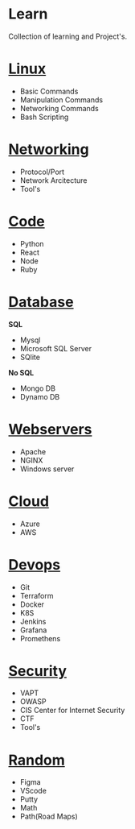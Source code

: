 # Learn
Collection of learning and Project's.

# [Linux]()
  - Basic Commands
  - Manipulation Commands 
  - Networking Commands
  - Bash Scripting

# [Networking]() 
  - Protocol/Port
  - Network Arcitecture
  - Tool's

# [Code]()
  - Python
  - React
  - Node
  - Ruby

# [Database]()

 **SQL**
  - Mysql
  - Microsoft SQL Server
  - SQlite
    
 **No SQL**
  - Mongo DB
  - Dynamo DB
  

# [Webservers]()
  - Apache
  - NGINX
  - Windows server

# [Cloud]()
  - Azure
  - AWS

# [Devops]()
  - Git
  - Terraform
  - Docker
  - K8S
  - Jenkins
  - Grafana
  - Promethens

# [Security]()
  - VAPT
  - OWASP
  - CIS Center for Internet Security
  - CTF
  - Tool's

# [Random]()
  - Figma
  - VScode
  - Putty
  - Math
  - Path(Road Maps)

